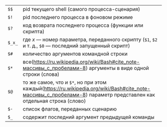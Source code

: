 |        |                                                                                                                                                                   |
| ------ | ----------------------------------------------------------------------------------------------------------------------------------------------------------------- |
| `$$`   | pid текущего shell (самого процесса-сценария)                                                                                                                     |
| `$!`   | pid последнего процесса в фоновом режиме                                                                                                                          |
| `$?`   | код возврата последнего процесса (функции или скрипта)                                                                                                            |
| `$_x_` | где _x_ — номер параметра, переданного скрипту (`$1`, `$2` и т. д., `$0` — последний запущенный скрипт)                                                           |
| `$#`   | количество аргументов командной строки                                                                                                                            |
| `$*`   | все(https://ru.wikipedia.org/wiki/Bash#cite_note-массивы_с_пробелами-8) аргументы в виде одной строки (слова)                                                     |
| `$@`   | то же самое, что и `$*`, но при этом каждый(https://ru.wikipedia.org/wiki/Bash#cite_note-массивы_с_пробелами-8) параметр представлен как отдельная строка (слово) |
| `$-`   | список флагов, переданных сценарию                                                                                                                                |
| `$_`   | содержит последний аргумент предыдущей команды                                                                                                                    |
